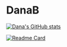 # DanaB

[![Dana's GitHub stats](https://github-readme-stats.vercel.app/api?username=dbottoni&show_icons=true)](https://github.com/dbottoni/github-readme-stats)

[![Readme Card](https://github-readme-stats.vercel.app/api/pin/?username=dbottoni&repo=github-readme-stats)](https://github.com/dbottoni/github-readme-stats)
